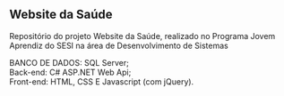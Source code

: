 ## Website da Saúde
Repositório do projeto Website da Saúde, realizado no Programa Jovem Aprendiz do SESI na área de Desenvolvimento de Sistemas

BANCO DE DADOS: SQL Server;  
Back-end: C# ASP.NET Web Api;  
Front-end: HTML, CSS E Javascript (com jQuery).
